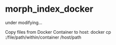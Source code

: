 # morph_index_docker
under modifying...

Copy files from Docker Container to host:
docker cp <container-id>:/file/path/within/container /host/path
